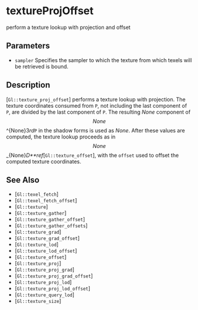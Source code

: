 # textureProjOffset
perform a texture lookup with projection and offset

## Parameters
- `sampler`
  Specifies the sampler to which the texture from which texels will be
  retrieved is bound.

## Description
[`Gl::texture_proj_offset`] performs a texture lookup with projection.
  The texture coordinates consumed from `P`, not including the last
  component of `P`, are divided by the last component of `P`. The
  resulting $None$ component of $$ None $$ ^{None}3*rd*`P` in the shadow
  forms is used as $None$. After these values are computed, the texture
  lookup proceeds as in $$ None $$
  _{None}*D**ref*[`Gl::texture_offset`], with the `offset` used to
  offset the computed texture coordinates.

## See Also
- [`Gl::texel_fetch`]
- [`Gl::texel_fetch_offset`]
- [`Gl::texture`]
- [`Gl::texture_gather`]
- [`Gl::texture_gather_offset`]
- [`Gl::texture_gather_offsets`]
- [`Gl::texture_grad`]
- [`Gl::texture_grad_offset`]
- [`Gl::texture_lod`]
- [`Gl::texture_lod_offset`]
- [`Gl::texture_offset`]
- [`Gl::texture_proj`]
- [`Gl::texture_proj_grad`]
- [`Gl::texture_proj_grad_offset`]
- [`Gl::texture_proj_lod`]
- [`Gl::texture_proj_lod_offset`]
- [`Gl::texture_query_lod`]
- [`Gl::texture_size`]
